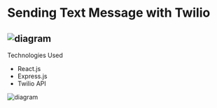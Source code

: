 # Sending Text Message with Twilio
![diagram](Twilio_API.gif "diagram")
-----
Technologies Used
* React.js
* Express.js
* Twilio API

![diagram](video.gif "diagram")
